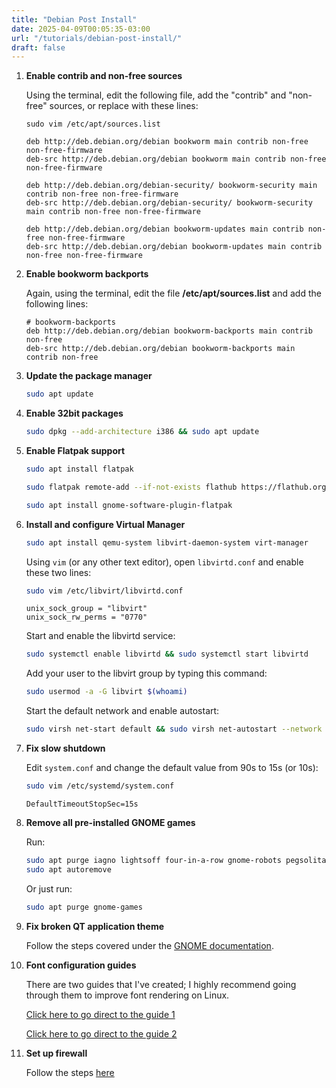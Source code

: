 ```yaml
---
title: "Debian Post Install"
date: 2025-04-09T00:05:35-03:00
url: "/tutorials/debian-post-install/"
draft: false
---
```


1. **Enable contrib and non-free sources**

    Using the terminal, edit the following file, add the "contrib" and "non-free" sources, or replace with these lines:

    ```plaintext
    sudo vim /etc/apt/sources.list
    ```

    ```plaintext
    deb http://deb.debian.org/debian bookworm main contrib non-free non-free-firmware
    deb-src http://deb.debian.org/debian bookworm main contrib non-free non-free-firmware

    deb http://deb.debian.org/debian-security/ bookworm-security main contrib non-free non-free-firmware
    deb-src http://deb.debian.org/debian-security/ bookworm-security main contrib non-free non-free-firmware

    deb http://deb.debian.org/debian bookworm-updates main contrib non-free non-free-firmware
    deb-src http://deb.debian.org/debian bookworm-updates main contrib non-free non-free-firmware
    ```

2. **Enable bookworm backports**

    Again, using the terminal, edit the file **/etc/apt/sources.list** and add the following lines:

    ```plaintext
    # bookworm-backports
    deb http://deb.debian.org/debian bookworm-backports main contrib non-free
    deb-src http://deb.debian.org/debian bookworm-backports main contrib non-free
    ```

3. **Update the package manager**

    ```bash
    sudo apt update
    ```

4. **Enable 32bit packages**

    ```bash
    sudo dpkg --add-architecture i386 && sudo apt update
    ```

5. **Enable Flatpak support**

    ```bash
    sudo apt install flatpak
    ```
    ```bash
    sudo flatpak remote-add --if-not-exists flathub https://flathub.org/repo/flathub.flatpakrepo
    ```
    ```bash
    sudo apt install gnome-software-plugin-flatpak
    ```

6. **Install and configure Virtual Manager**

    ```bash
    sudo apt install qemu-system libvirt-daemon-system virt-manager
    ```

    Using `vim` (or any other text editor), open `libvirtd.conf` and enable these two lines:

    ```bash
    sudo vim /etc/libvirt/libvirtd.conf
    ```

    ```plaintext
    unix_sock_group = "libvirt"
    unix_sock_rw_perms = "0770"
    ```

    Start and enable the libvirtd service:

    ```bash
    sudo systemctl enable libvirtd && sudo systemctl start libvirtd
    ```

    Add your user to the libvirt group by typing this command:

    ```bash
    sudo usermod -a -G libvirt $(whoami)
    ```

    Start the default network and enable autostart:

    ```bash
    sudo virsh net-start default && sudo virsh net-autostart --network default
    ```

7. **Fix slow shutdown**

    Edit `system.conf` and change the default value from 90s to 15s (or 10s):

    ```bash
    sudo vim /etc/systemd/system.conf
    ```
    ```plaintext
    DefaultTimeoutStopSec=15s
     ```

8. **Remove all pre-installed GNOME games**

    Run:

    ```bash
    sudo apt purge iagno lightsoff four-in-a-row gnome-robots pegsolitaire gnome-2048 hitori gnome-klotski gnome-mines gnome-mahjongg gnome-sudoku quadrapassel swell-foop gnome-tetravex gnome-taquin aisleriot gnome-chess five-or-more gnome-nibbles tali
    sudo apt autoremove
    ```

    Or just run:

    ```bash
    sudo apt purge gnome-games
    ```

9. **Fix broken QT application theme**

    Follow the steps covered under the [GNOME documentation](https://github.com/eloymelo/linux-documentation/tree/main/GNOME).

10. **Font configuration guides**

    There are two guides that I've created; I highly recommend going through them to improve font rendering on Linux.

    [Click here to go direct to the guide 1](https://github.com/eloymelo/linux-documentation/blob/main/Debian/fonts-configuration.md)

    [Click here to go direct to the guide 2](https://github.com/eloymelo/linux-documentation/blob/main/Fonts/fonts.md)

11. **Set up firewall**

    Follow the steps [here](https://github.com/eloymelo/linux-documentation/blob/main/Firewall/firewall-settings.md)

